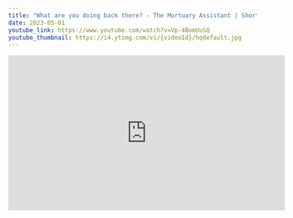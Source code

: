 ```yaml
---
title: "What are you doing back there? - The Mortuary Assistant | Short"
date: 2023-05-01
youtube_link: https://www.youtube.com/watch?v=Vp-4BomUuSQ
youtube_thumbnail: https://i4.ytimg.com/vi/{videoId}/hqdefault.jpg
---
```

<iframe width="560" height="315" src="https://www.youtube.com/embed/Vp-4BomUuSQ" title="What are you doing back there? - The Mortuary Assistant | Short" frameborder="0" allow="accelerometer; autoplay; clipboard-write; encrypted-media; gyroscope; picture-in-picture; web-share" allowfullscreen></iframe>

